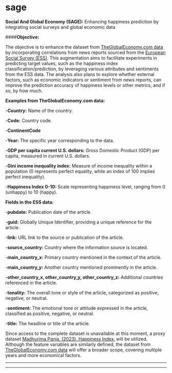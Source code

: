# sage

**Social And Global Economy (SAGE):** Enhancing happiness prediction by integrating social surveys and global economic data

####**Objective:**

The objective is to enhance the dataset from [TheGlobalEconomy.com data](https://www.theglobaleconomy.com/download-data.php) by incorporating correlations from news reports sourced from the [European Social Survey (ESS)](https://www.europeansocialsurvey.org/data). This augmentation aims to facilitate experiments in predicting target values, such as the happiness index classification/prediction, by leveraging various attributes and sentiments from the ESS data. The analysis also plans to explore whether external factors, such as economic indicators or sentiment from news reports, can improve the prediction accuracy of happiness levels or other metrics, and if so, by how much.

**Examples from TheGlobalEconomy.com data:**

-**Country:** Name of the country.

-**Code:** Country code.

-**ContinentCode**

-**Year:** The specific year corresponding to the data.

-**GDP per capita current U.S. dollars:** Gross Domestic Product (GDP) per capita, measured in current U.S. dollars.

-**Gini income inequality index:** Measure of income inequality within a population (0 represents perfect equality, while an index of 100 implies perfect inequality).

-**Happiness Index 0-10:** Scale representing happiness level, ranging from 0 (unhappy) to 10 (happy).

**Fields in the ESS data:**

-**pubdate:** Publication date of the article.

-**guid:** Globally Unique Identifier, providing a unique reference for the article.

-**link:** URL link to the source or publication of the article.

-**source_country:** Country where the information source is located.

-**main_country_x:** Primary country mentioned in the context of the article.

-**main_country_y:** Another country mentioned prominently in the article.

-**other_country_x, other_country_y, other_country_z:** Additional countries referenced in the article.

-**tonality:** The overall tone or style of the article, categorized as positive, negative, or neutral.

-**sentiment:** The emotional tone or attitude expressed in the article, classified as positive, negative, or neutral.

-**title:** The headline or title of the article.

Since access to the complete dataset is unavailable at this moment, a proxy dataset [Madhurima Panja. (2023). Happiness Index.](https://www.kaggle.com/competitions/happiness-index) will be utilized. Although the feature variables are similarly defined, the dataset from [TheGlobalEconomy.com data](https://www.theglobaleconomy.com/download-data.php) will offer a broader scope, covering multiple years and more economical factors.

---

---
